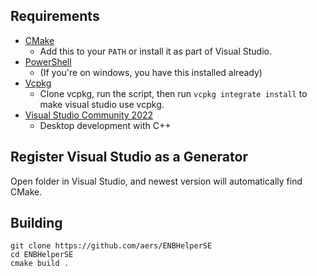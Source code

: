 ## Requirements
* [CMake](https://cmake.org/)
	* Add this to your `PATH` or install it as part of Visual Studio.
* [PowerShell](https://github.com/PowerShell/PowerShell/releases/latest)
	* (If you're on windows, you have this installed already)
* [Vcpkg](https://github.com/microsoft/vcpkg)
	* Clone vcpkg, run the script, then run `vcpkg integrate install` to make visual studio use vcpkg.
* [Visual Studio Community 2022](https://visualstudio.microsoft.com/)
	* Desktop development with C++

## Register Visual Studio as a Generator
Open folder in Visual Studio, and newest version will automatically find CMake.

## Building
```
git clone https://github.com/aers/ENBHelperSE
cd ENBHelperSE
cmake build .
```
